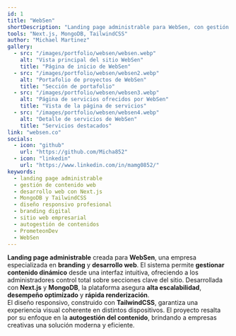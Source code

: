 ```yaml
---
id: 1
title: "WebSen"
shortDescription: "Landing page administrable para WebSen, con gestión dinámica de contenido, diseño responsivo y desarrollo en Next.js y MongoDB."
tools: "Next.js, MongoDB, TailwindCSS"
author: "Michael Martinez"
gallery:
  - src: "/images/portfolio/websen/websen.webp"
    alt: "Vista principal del sitio WebSen"
    title: "Página de inicio de WebSen"
  - src: "/images/portfolio/websen/websen2.webp"
    alt: "Portafolio de proyectos de WebSen"
    title: "Sección de portafolio"
  - src: "/images/portfolio/websen/websen3.webp"
    alt: "Página de servicios ofrecidos por WebSen"
    title: "Vista de la página de servicios"
  - src: "/images/portfolio/websen/websen4.webp"
    alt: "Detalle de servicios de WebSen"
    title: "Servicios destacados"
link: "websen.co"
socials: 
  - icon: "github"
    url: "https://github.com/Micha852"
  - icon: "linkedin"
    url: "https://www.linkedin.com/in/mamg0852/"
keywords:
  - landing page administrable
  - gestión de contenido web
  - desarrollo web con Next.js
  - MongoDB y TailwindCSS
  - diseño responsivo profesional
  - branding digital
  - sitio web empresarial
  - autogestión de contenidos
  - PrometeonDev
  - WebSen
---
```


**Landing page administrable** creada para **WebSen**, una empresa especializada en **branding** y **desarrollo web**. El sistema permite **gestionar contenido dinámico** desde una interfaz intuitiva, ofreciendo a los administradores control total sobre secciones clave del sitio. Desarrollada con **Next.js** y **MongoDB**, la plataforma asegura **alta escalabilidad**, **desempeño optimizado** y **rápida renderización**.  
El diseño responsivo, construido con **TailwindCSS**, garantiza una experiencia visual coherente en distintos dispositivos. El proyecto resalta por su enfoque en la **autogestión del contenido**, brindando a empresas creativas una solución moderna y eficiente.
